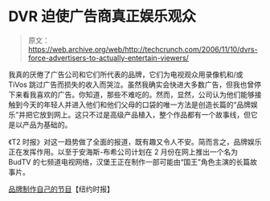 # DVR 迫使广告商真正娱乐观众

> 原文：<https://web.archive.org/web/http://techcrunch.com/2006/11/10/dvrs-force-advertisers-to-actually-entertain-viewers/>

我真的厌倦了广告公司和它们所代表的品牌，它们为电视观众用录像机和/或 TiVos 跳过广告而损失的收入而哭泣。虽然我确实会快进大多数广告，但我也曾停下来看我喜欢的广告。你知道，那些不难吃的。然而，显然，公司认为他们能够接触到今天的年轻人并进入他们和他们父母的口袋的唯一方法是创造长篇的“品牌娱乐”并把它放到网上。这只不过是高级产品植入，整个作品都有一个故事线，但它是以产品为基础的。

《T2 时报》对这一趋势做了全面的报道，既有趣又令人不安。简而言之，品牌娱乐正在发挥作用。以至于安海斯-布希公司计划在 2 月份在网上推出一个名为 BudTV 的七频道电视网络，汉堡王正在制作一部可能由“国王”角色主演的长篇故事片。

[品牌制作自己的节目](https://web.archive.org/web/20160926003812/http://www.nytimes.com/2006/11/10/business/media/10adco.html?ex=1320814800&en=99d65c37774863a0&ei=5088&partner=rssnyt&emc=rss)【纽约时报】